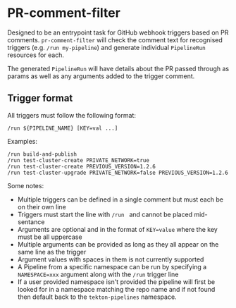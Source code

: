 # PR-comment-filter

Designed to be an entrypoint task for GitHub webhook triggers based on PR comments. `pr-comment-filter` will check the comment text for recognised triggers (e.g. `/run my-pipeline`) and generate individual `PipelineRun` resources for each.

The generated `PipelineRun` will have details about the PR passed through as params as well as any arguments added to the trigger comment.

## Trigger format

All triggers must follow the following format:

```
/run ${PIPELINE_NAME} [KEY=val ...]
```

Examples:

```
/run build-and-publish
/run test-cluster-create PRIVATE_NETWORK=true
/run test-cluster-create PREVIOUS_VERSION=1.2.6
/run test-cluster-upgrade PRIVATE_NETWORK=false PREVIOUS_VERSION=1.2.6
```

Some notes:

* Multiple triggers can be defined in a single comment but must each be on their own line
* Triggers must start the line with `/run ` and cannot be placed mid-sentance
* Arguments are optional and in the format of `KEY=value` where the key must be all uppercase
* Multiple arguments can be provided as long as they all appear on the same line as the trigger
* Argument values with spaces in them is not currently supported
* A Pipeline from a specific namespace can be run by specifying a `NAMESPACE=xxx` argument along with the `/run` trigger line
* If a user provided namespace isn't provided the pipeline will first be looked for in a namespace matching the repo name and if not found then default back to the `tekton-pipelines` namespace.
